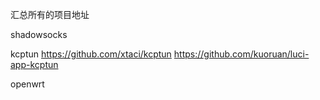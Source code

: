 汇总所有的项目地址

shadowsocks



kcptun
https://github.com/xtaci/kcptun
https://github.com/kuoruan/luci-app-kcptun


openwrt


